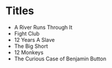 # Titles


- A River Runs Through It
- Fight Club
- 12 Years A Slave
- The Big Short
- 12 Monkeys
- The Curious Case of Benjamin Button
